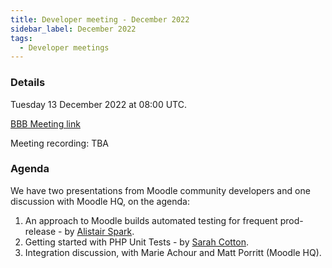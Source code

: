 ```yaml
---
title: Developer meeting - December 2022
sidebar_label: December 2022
tags:
  - Developer meetings
---
```


### Details

Tuesday 13 December 2022 at 08:00 UTC.

[BBB Meeting link](https://moodle.org/mod/bigbluebuttonbn/view.php?id=8596)

Meeting recording: TBA

### Agenda

We have two presentations from Moodle community developers and one discussion with Moodle HQ, on the agenda:

1. An approach to Moodle builds automated testing for frequent prod-release - by [Alistair Spark](https://moodle.org/user/profile.php?id=1434260).
2. Getting started with PHP Unit Tests - by [Sarah Cotton](https://moodle.org/user/profile.php?id=1595379).
3. Integration discussion, with Marie Achour and Matt Porritt (Moodle HQ).
